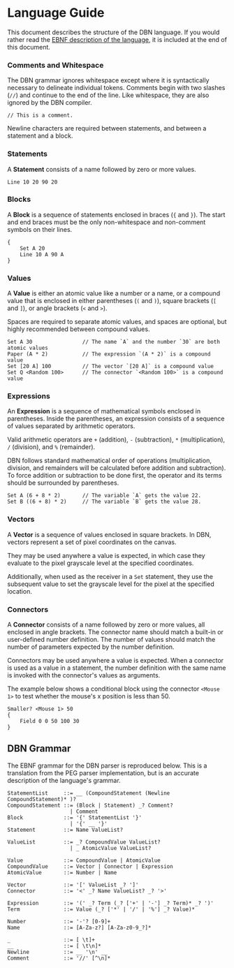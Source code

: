 # Language Guide

This document describes the structure of the DBN language.
If you would rather read the [EBNF description of the language][ebnf],
it is included at the end of this document. 

[ebnf]: https://github.com/brendanberg/dbn/blob/master/documentation/language.md#dbn-grammar

### Comments and Whitespace

The DBN grammar ignores whitespace except where it is syntactically necessary to delineate individual tokens.
Comments begin with two slashes (`//`) and continue to the end of the line.
Like whitespace, they are also ignored by the DBN compiler.

```
// This is a comment.
```

Newline characters are required between statements,
and between a statement and a block.

### Statements

A __Statement__ consists of a name followed by zero or more values.

```
Line 10 20 90 20
```


### Blocks

A __Block__ is a sequence of statements enclosed in braces (`{` and `}`).
The start and end braces must be the only non-whitespace and non-comment
symbols on their lines.

```
{
    Set A 20
    Line 10 A 90 A
}
```

### Values

A __Value__ is either an atomic value like a number or a name,
or a compound value that is enclosed in either parentheses (`(` and `)`),
square brackets (`[` and `]`), or angle brackets (`<` and `>`).

Spaces are required to separate atomic values,
and spaces are optional, but highly recommended between compound values.

```
Set A 30                // The name `A` and the number `30` are both atomic values
Paper (A * 2)           // The expression `(A * 2)` is a compound value
Set [20 A] 100          // The vector `[20 A]` is a compound value
Set Q <Random 100>      // The connector `<Random 100>` is a compound value
```

### Expressions

An __Expression__ is a sequence of mathematical symbols enclosed in parentheses.
Inside the parentheses, an expression consists of a sequence of values
separated by arithmetic operators.

Valid arithmetic operators are `+` (addition), `-` (subtraction), `*`
(multiplication), `/` (division), and `%` (remainder).

DBN follows standard mathematical order of operations (multiplication,
division, and remainders will be calculated before addition and subtraction).
To force addition or subtraction to be done first, the operator and its terms
should be surrounded by parentheses.

```
Set A (6 + 8 * 2)       // The variable `A` gets the value 22.
Set B ((6 + 8) * 2)     // The variable `B` gets the value 28.
```

### Vectors

A __Vector__ is a sequence of values enclosed in square brackets.
In DBN, vectors represent a set of pixel coordinates on the canvas.

They may be used anywhere a value is expected,
in which case they evaluate to the pixel grayscale level at the specified coordinates.

Additionally, when used as the receiver in a `Set` statement,
they use the subsequent value to set the grayscale level for the pixel at the specified location.

### Connectors

A __Connector__ consists of a name followed by zero or more values,
all enclosed in angle brackets.
The connector name should match a built-in or user-defined number definition.
The number of values should match the number of parameters expected by the number definition.

Connectors may be used anywhere a value is expected.
When a connector is used as a value in a statement,
the number definition with the same name is invoked with the connector's values as arguments.

The example below shows a conditional block using the connector `<Mouse 1>`
to test whether the mouse's x position is less than 50.

```
Smaller? <Mouse 1> 50
{
    Field 0 0 50 100 30
}
```

## DBN Grammar

The EBNF grammar for the DBN parser is reproduced below.
This is a translation from the PEG parser implementation,
but is an accurate description of the language's grammar.

```
StatementList     ::= __ (CompoundStatement (Newline CompoundStatement)* )?
CompoundStatement ::= (Block | Statement) _? Comment?
                    | Comment
Block             ::= '{' StatementList '}'
                    | '{' __ '}'
Statement         ::= Name ValueList?

ValueList         ::= _? CompoundValue ValueList?
                    | _ AtomicValue ValueList?

Value             ::= CompoundValue | AtomicValue
CompoundValue     ::= Vector | Connector | Expression
AtomicValue       ::= Number | Name

Vector            ::= '[' ValueList _? ']'
Connector         ::= '<' _? Name ValueList? _? '>'

Expression        ::= '(' _? Term (_? ['+' | '-'] _? Term)* _? ')'
Term              ::= Value (_? ['*' | '/' | '%'] _? Value)*

Number            ::= '-'? [0-9]+
Name              ::= [A-Za-z?] [A-Za-z0-9_?]*

_                 ::= [ \t]+
__                ::= [ \t\n]*
Newline           ::= __ '\n' __
Comment           ::= '//' [^\n]*
```
